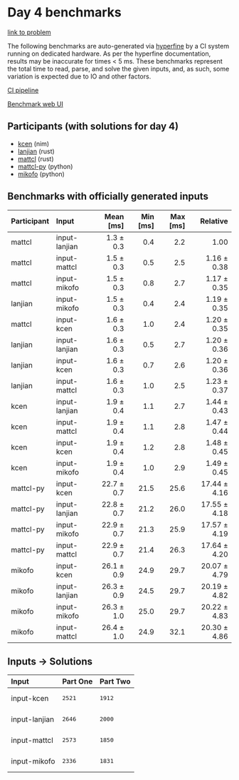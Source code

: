 # Day 4 benchmarks

[link to problem](https://adventofcode.com/2024/day/4)

The following benchmarks are auto-generated via
[hyperfine](https://github.com/sharkdp/hyperfine) by a CI system running on
dedicated hardware. As per the hyperfine documentation, results may be
inaccurate for times < 5 ms. These benchmarks represent the total time to read,
parse, and solve the given inputs, and, as such, some variation is expected due
to IO and other factors.

[CI pipeline](http://ci.papercode.net:8080/teams/main/pipelines/aoc2024)

[Benchmark web UI](https://aoc.ancalagon.black)


## Participants (with solutions for day 4)

- [kcen](https://github.com/kcen/aoc2024) (nim)
- [lanjian](https://github.com/lanjian/aoc-2024) (rust)
- [mattcl](https://github.com/mattcl/aoc2024) (rust)
- [mattcl-py](https://github.com/mattcl/aoc2024-py) (python)
- [mikofo](https://github.com/mikofo/aoc2024) (python)


## Benchmarks with officially generated inputs

| Participant | Input | Mean [ms] | Min [ms] | Max [ms] | Relative |
|:---|:---|---:|---:|---:|---:|
| mattcl | input-lanjian | 1.3 ± 0.3 | 0.4 | 2.2 | 1.00 |
| mattcl | input-mattcl | 1.5 ± 0.3 | 0.5 | 2.5 | 1.16 ± 0.38 |
| mattcl | input-mikofo | 1.5 ± 0.3 | 0.8 | 2.7 | 1.17 ± 0.35 |
| lanjian | input-mikofo | 1.5 ± 0.3 | 0.4 | 2.4 | 1.19 ± 0.35 |
| mattcl | input-kcen | 1.6 ± 0.3 | 1.0 | 2.4 | 1.20 ± 0.35 |
| lanjian | input-lanjian | 1.6 ± 0.3 | 0.5 | 2.7 | 1.20 ± 0.36 |
| lanjian | input-kcen | 1.6 ± 0.3 | 0.7 | 2.6 | 1.20 ± 0.36 |
| lanjian | input-mattcl | 1.6 ± 0.3 | 1.0 | 2.5 | 1.23 ± 0.37 |
| kcen | input-lanjian | 1.9 ± 0.4 | 1.1 | 2.7 | 1.44 ± 0.43 |
| kcen | input-mattcl | 1.9 ± 0.4 | 1.1 | 2.8 | 1.47 ± 0.44 |
| kcen | input-kcen | 1.9 ± 0.4 | 1.2 | 2.8 | 1.48 ± 0.45 |
| kcen | input-mikofo | 1.9 ± 0.4 | 1.0 | 2.9 | 1.49 ± 0.45 |
| mattcl-py | input-kcen | 22.7 ± 0.7 | 21.5 | 25.6 | 17.44 ± 4.16 |
| mattcl-py | input-lanjian | 22.8 ± 0.7 | 21.2 | 26.0 | 17.55 ± 4.18 |
| mattcl-py | input-mikofo | 22.9 ± 0.7 | 21.3 | 25.9 | 17.57 ± 4.19 |
| mattcl-py | input-mattcl | 22.9 ± 0.7 | 21.4 | 26.3 | 17.64 ± 4.20 |
| mikofo | input-kcen | 26.1 ± 0.9 | 24.9 | 29.7 | 20.07 ± 4.79 |
| mikofo | input-lanjian | 26.3 ± 0.9 | 24.5 | 29.7 | 20.19 ± 4.82 |
| mikofo | input-mikofo | 26.3 ± 1.0 | 25.0 | 29.7 | 20.22 ± 4.83 |
| mikofo | input-mattcl | 26.4 ± 1.0 | 24.9 | 32.1 | 20.30 ± 4.86 |


## Inputs -> Solutions

| Input | Part One | Part Two |
|:---|:---|:---|
|input-kcen|<pre>2521</pre>|<pre>1912</pre>|
|input-lanjian|<pre>2646</pre>|<pre>2000</pre>|
|input-mattcl|<pre>2573</pre>|<pre>1850</pre>|
|input-mikofo|<pre>2336</pre>|<pre>1831</pre>|